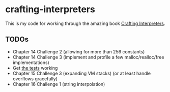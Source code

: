 # crafting-interpreters

This is my code for working through the amazing book [Crafting Interpreters](https://craftinginterpreters.com/).

## TODOs
* Chapter 14 Challenge 2 (allowing for more than 256 constants)
* Chapter 14 Challenge 3 (implement and profile a few malloc/realloc/free implementations)
* Get [the tests](https://github.com/munificent/craftinginterpreters/tree/master/test) working
* Chapter 15 Challenge 3 (expanding VM stacks) (or at least handle overflows gracefully)
* Chapter 16 Challenge 1 (string interpolation)
